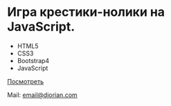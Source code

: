 <h1>Игра крестики-нолики на JavaScript.</h1>

<ul>
  <li>HTML5</li>
  <li>CSS3</li>
  <li>Bootstrap4</li>
  <li>JavaScript</li>
</ul>

<p><a href="http://djorian.byethost22.com/portfolio4">Посмотреть</a></p>

<p>Mail: <a href="mailto:email@djorian.com">email@djorian.com</a></p>